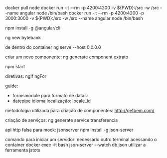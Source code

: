 docker pull node
docker run -it --rm -p 4200:4200 -v ${PWD}:/src -w /src --name angular node /bin/bash
docker run -it --rm -p 4200:4200 -p 3000:3000 -v ${PWD}:/src -w /src --name angular node /bin/bash

npm install -g @angular/cli

ng new bytebank

de dentro do container
ng serve --host 0.0.0.0

criar um novo componente:
ng generate component extrato

npm start

diretivas:
ngIf
ngFor

guide:
- formsmodule
para formato de datas:
- datepipe
idioma localização:
locale_id

metodologia utilizada para criação de componentes:
http://getbem.com/

criação de serviços:
ng generate service transferencia

api http falsa para mock:
jsonserver
npm install -g json-server

comando para iniciar um servidor:
necessário outro terminal acessando o container
docker exec -it <container> bash
json-server --watch db.json
utilizar a ferramenta jstots



